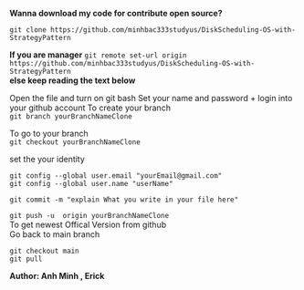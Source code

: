 **Wanna download my code for contribute open source?**

`git clone https://github.com/minhbac333studyus/DiskScheduling-OS-with-StrategyPattern`

**If you are manager**
`git remote set-url origin https://github.com/minhbac333studyus/DiskScheduling-OS-with-StrategyPattern`\
**else keep reading the text below**


Open the file and turn on git bash
Set your name and password + login into your github account
To create your branch\
`git branch yourBranchNameClone `

To go to your branch\
`git checkout yourBranchNameClone`

set the your identity

`git config --global user.email "yourEmail@gmail.com"`\
`git config --global user.name "userName"`

`git commit -m "explain What you write in your file here"`

`git push -u  origin yourBranchNameClone`\
To get newest Offical Version from github \
Go back to main branch
 
 
`git checkout main` \
`git pull`
 
**Author: Anh Minh , Erick**
